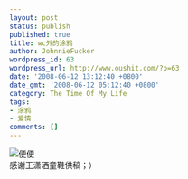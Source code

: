 ```yaml
---
layout: post
status: publish
published: true
title: wc外的涂鸦
author: JohnnieFucker
wordpress_id: 63
wordpress_url: http://www.oushit.com/?p=63
date: '2008-06-12 13:12:40 +0800'
date_gmt: '2008-06-12 05:12:40 +0800'
category: The Time Of My Life
tags:
- 涂鸦
- 爱情
comments: []
---
```

<p><img src="http://pic.yupoo.com/crazysperm/586305b4257f/medium.jpg" alt="便便"  /><br />
感谢王潇洒童鞋供稿；）</p>
